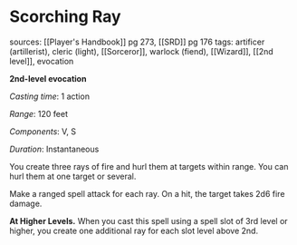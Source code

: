 # Scorching Ray
sources: [[Player's Handbook]] pg 273, [[SRD]] pg 176
tags: artificer (artillerist), cleric (light), [[Sorceror]], warlock (fiend), [[Wizard]], [[2nd level]], evocation

**2nd-level evocation**

*Casting time*: 1 action

*Range*: 120 feet

*Components*: V, S

*Duration*: Instantaneous

You create three rays of fire and hurl them at targets within range. You can hurl them at one target or several.

Make a ranged spell attack for each ray. On a hit, the target takes 2d6 fire damage.

**At Higher Levels.** When you cast this spell using a spell slot of 3rd level or higher, you create one additional ray for each slot level above 2nd.
